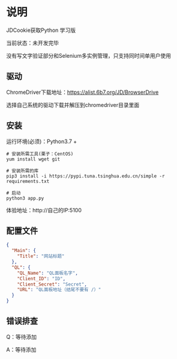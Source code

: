 # 说明
JDCookie获取Python 学习版

当前状态：未开发完毕

没有写文字验证部分和Selenium多实例管理，只支持同时间单用户使用

## 驱动

ChromeDriver下载地址：https://alist.6b7.org/JD/BrowserDrive

选择自己系统的驱动下载并解压到chromedriver目录里面

## 安装
运行环境(必须)：Python3.7 +

```text
# 安装所需工具(栗子：CentOS)
yum install wget git

# 安装所需的库
pip3 install -i https://pypi.tuna.tsinghua.edu.cn/simple -r requirements.txt

# 启动
python3 app.py
```

体验地址：http://自己的IP:5100

## 配置文件
```json
{
  "Main": {
    "Title": "网站标题"
  },
  "QL": {
    "QL_Name": "QL面板名字",
    "Client_ID": "ID",
    "Client_Secret": "Secret",
    "URL": "QL面板地址（结尾不要有 /）"
  }
}
```

## 错误排查

Q：等待添加

A：等待添加
